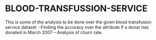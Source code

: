 # BLOOD-TRANSFUSSION-SERVICE
This is some of the analysis to be done over the given blood transfusion service dataset. –Finding the accuracy over the attribute If a donar has donated in March 2007 – Analysis of churn rate.
